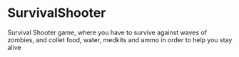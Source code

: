# SurvivalShooter
Survival Shooter game, where you have to survive against waves of zombies, and collet food, water, medkits and ammo in order to help you stay alive
